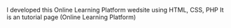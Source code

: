 I developed this Online Learning Platform wedsite using HTML, CSS, PHP It is an tutorial page (Online Learning Platform)
